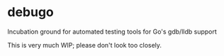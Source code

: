 debugo
======

Incubation ground for automated testing tools for Go's gdb/lldb support

This is very much WIP; please don't look too closely.
